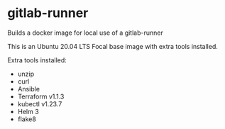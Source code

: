 # gitlab-runner
Builds a docker image for local use of a gitlab-runner

This is an Ubuntu 20.04 LTS Focal base image with extra tools installed.

Extra tools installed:

* unzip
* curl
* Ansible
* Terraform v1.1.3
* kubectl v1.23.7
* Helm 3
* flake8
